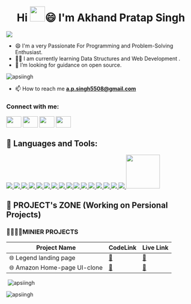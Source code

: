<h1 align="center">Hi 
<img src="https://github.com/TheDudeThatCode/TheDudeThatCode/blob/master/Assets/Hi.gif" height="40px">😄 I'm Akhand Pratap Singh</h1>
<img src="https://github.com/halfrost/halfrost/blob/master/icons/header_1.png">


- 😄 I'm a very Passionate For Programming and Problem-Solving Enthusiast.
- 👨‍💻 I am currently learning Data Structures and Web Development .
- 🤔 I’m looking for guidance on open source. 



<p align="left"> <img src="https://komarev.com/ghpvc/?username=apsiingh&label=Profile%20views&color=0e75b6&style=flat" alt="apsiingh" /> </p>

- 📫 How to reach me **a.p.singh5508@gmail.com**

<h3 align="left">Connect with me:</h3>
<p align="left">
<a href="https://www.linkedin.com/in/apsinhg5508" target="blank"><img align="center" src="https://img.icons8.com/fluency/96/linkedin.png" height="30" width="40" /></a>
<a href="https://www.codechef.com/users/akhand_007" target="blank"><img align="center" src="https://img.icons8.com/ios/50/codechef.png"
 height="30" width="40" /></a>
 <a href="https://leetcode.com/Apsingh007/" target="blank"><img align="center" src="https://cdn.iconscout.com/icon/free/png-512/free-leetcode-3628885-3030025.png?f=webp&w=256"
 height="30" width="40" /></a>
<a href="https://auth.geeksforgeeks.org/user/apsingh5508" target="blank"><img align="center" src="https://img.icons8.com/color/96/GeeksforGeeks.png" height="30" width="40" /></a>
</p>

## 🚀 Languages and Tools:
<p align="left"> 
    <a href="#"> <img src="https://img.icons8.com/color/96/000000/java-coffee-cup-logo--v1.png"/> </a>
    <a href="#"> <img src="https://img.icons8.com/color/96/000000/html-5--v1.png"/> </a> 
    <a href="#"> <img src="https://img.icons8.com/color/96/000000/css3.png"/> </a> 
    <a href="#"> <img src="https://img.icons8.com/color/96/000000/bootstrap.png"/> </a> 
    <a href="#"> <img src="https://img.icons8.com/color/96/000000/mysql-logo.png"/> </a>
    <a href="#"> <img src="https://img.icons8.com/color/96/000000/git.png"/> </a>
    <a href="#"> <img src="https://img.icons8.com/ios-filled/100/000000/github.png"/> </a> 
    <a href="#"> <img src="https://img.icons8.com/color/96/000000/intellij-idea.png"/> </a>
    <a href="#"> <img src="https://img.icons8.com/color/96/000000/visual-studio--v2.png"/> </a>
    <a href="#"> <img src="https://img.icons8.com/color/96/000000/linux--v1.png"/> </a> 
    <a href="#"> <img src="https://img.icons8.com/color/96/windows-10.png"/> </a>
    <a href="#"> <img src="https://img.icons8.com/color/96/000000/adobe-photoshop--v1.png"/> </a>   
    <a href="#"> <img src="https://img.icons8.com/color/96/mongodb.png"/> </a>  
    <a href="#"> <img src="https://img.icons8.com/ios/96/express-js.png"/> </a>  
    <a href="#"> <img src="https://img.icons8.com/officel/96/react.png"/> </a> 
    <a href="#"> <img src="https://img.icons8.com/fluency/96/node-js.png"/> </a>
    <a href="#"> <img src="https://blog.openreplay.com/images/serving-dynamic-html-using-embedded-javascript-ejs/images/hero.png" height="90" width="90" > </a>
    
</p>

## 📝 PROJECT's ZONE (Working on Persional Projects)


  <h3>👨‍💻👨‍💻MINIER PROJECTS</h3>

| Project Name                        | CodeLink                   |    Live Link
|------------------------------------|----------------------------------------|-------------------------------------------|
| 🌐 Legend landing page  | [**🔗**](https://github.com/Apsiingh/LEGEND_landing_Page.git) |  [**🔗**](https://apsiingh.github.io/LEGEND_landing_Page/) |
| 🌐 Amazon Home-page UI-clone   | [**🔗**](https://github.com/Apsiingh/Amazon-UI-Home-Clone.git)|  [**🔗**](https://apsiingh.github.io/Amazon-UI-Home-Clone/) |




<p>&nbsp;<img align="center" src="https://github-readme-stats.vercel.app/api?username=apsiingh&show_icons=true&locale=en" alt="apsiingh" /></p>

<p><img align="center" src="https://github-readme-streak-stats.herokuapp.com/?user=apsiingh&" alt="apsiingh" /></p>
